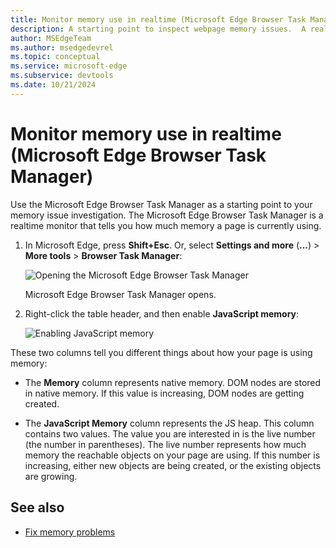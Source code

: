 ```yaml
---
title: Monitor memory use in realtime (Microsoft Edge Browser Task Manager)
description: A starting point to inspect webpage memory issues.  A realtime monitor that tells you how much memory a webpage is currently using.
author: MSEdgeTeam
ms.author: msedgedevrel
ms.topic: conceptual
ms.service: microsoft-edge
ms.subservice: devtools
ms.date: 10/21/2024
---
```

# Monitor memory use in realtime (Microsoft Edge Browser Task Manager)

Use the Microsoft Edge Browser Task Manager as a starting point to your memory issue investigation.  The Microsoft Edge Browser Task Manager is a realtime monitor that tells you how much memory a page is currently using.

1. In Microsoft Edge, press **Shift+Esc**.  Or, select **Settings and more** (**...**) > **More tools** > **Browser Task Manager**:

   ![Opening the Microsoft Edge Browser Task Manager](./index-images/bing-settings-more-tools-browser-task-manager.png)

   Microsoft Edge Browser Task Manager opens.

1. Right-click the table header, and then enable **JavaScript memory**:

   ![Enabling JavaScript memory](./index-images/bing-browser-task-manager-javascript-memory.png)

These two columns tell you different things about how your page is using memory:

*  The **Memory** column represents native memory.  DOM nodes are stored in native memory.  If this value is increasing, DOM nodes are getting created.

*  The **JavaScript Memory** column represents the JS heap.  This column contains two values.  The value you are interested in is the live number (the number in parentheses).  The live number represents how much memory the reachable objects on your page are using.  If this number is increasing, either new objects are being created, or the existing objects are growing.

<!--*  live number reference: https://groups.google.com/d/msg/google-chrome-developer-tools/aTMVGoNM0VY/bLmf3l2CpJ8J  -->


<!-- ============================================ -->
## See also

* [Fix memory problems](./index.md)

